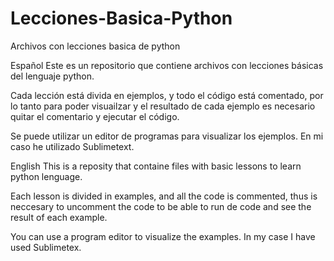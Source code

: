 # Lecciones-Basica-Python
Archivos con lecciones basica de python


Español
Este es un repositorio que contiene archivos con lecciones básicas del lenguaje python.

Cada lección está divida en ejemplos, y todo el código está comentado, por lo tanto para poder visuailzar y el resultado
de cada ejemplo es necesario quitar el comentario y ejecutar el código.

Se puede utilizar un editor de programas para visualizar los ejemplos. En mi caso he utilizado Sublimetext.



English
This is a reposity that containe files with basic lessons to learn python lenguage.

Each lesson is divided in examples, and all the code is commented, thus is neccesary to uncomment the code to be able to
run de code and see the result of each example.

You can use a program editor to visualize the examples. In my case I have used Sublimetex.
